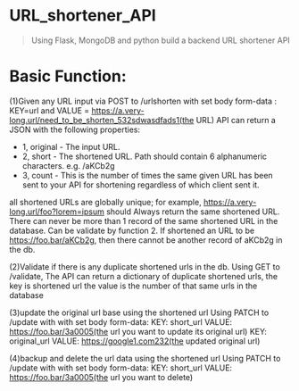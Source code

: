 # URL_shortener_API
> Using Flask, MongoDB and python build a backend URL shortener API
# Basic Function:
(1)Given any URL input via POST to <the address>/urlshorten with set body form-data :
 KEY=url and VALUE = https://a.very-long.url/need_to_be_shorten_532sdwasdfads1(the URL)
 API can return a JSON with the following properties:

+ 1, original - The input URL.
+ 2, short - The shortened URL. Path should contain 6 alphanumeric characters. e.g. /aKCb2g
+ 3, count - This is the number of times the same given URL has been sent to your API for shortening regardless of which client sent it.

 all shortened URLs are globally unique; for example, https://a.very-long.url/foo?lorem=ipsum should Always return the same shortened URL.
 There can never be more than 1 record of the same shortened URL in the database. Can be validate by function 2.
 If shortened an URL to be https://foo.bar/aKCb2g, then there cannot be another record of aKCb2g in the db.

 (2)Validate if there is any duplicate shortened urls in the db.
 Using GET to <the address>/validate, 
 The API can return a dictionary of duplicate shortened urls, the key is shortened url the value is the number of that same urls in the database
 
(3)update the original url base using the shortened url
 Using PATCH to <the address>/update with with set body form-data:
 KEY: short_url     VALUE: https://foo.bar/3a0005(the url you want to update its original url)
 KEY: original_url  VALUE: https://google1.com232(the updated original url)

(4)backup and delete the url data using the shortened url
  Using PATCH to <the address>/update with with set body form-data:
  KEY: short_url     VALUE: https://foo.bar/3a0005(the url you want to delete)

